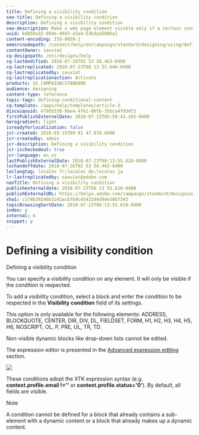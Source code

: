 ```yaml
---
title: Defining a visibility condition
seo-title: Defining a visibility condition
description: Defining a visibility condition
seo-description: Make a web page element visible only if a certain condition is respected.
uuid: 6d058a32-094e-4943-a5a4-53bdaa509ba1
content-encoding: ISO-8859-1
aemsrcnodepath: /content/help/en/campaign/standard/designing/using/defining-a-visibility-condition
contentOwner: sauviat
cq-designpath: /etc/designs/help
cq-lastmodified: 2018-07-26T02 53 58.463-0400
cq-lastreplicated: 2018-07-23T08 13 55.646-0400
cq-lastreplicatedby: sauviat
cq-lastreplicationaction: Activate
products: SG_CAMPAIGN/STANDARD
audience: designing
content-type: reference
topic-tags: defining-conditional-content
cq-template: /apps/help/templates/article-3
discoiquuid: 4795b338-0be4-4fb1-86fb-35bca4f93453
firstPublishExternalDate: 2018-07-23T05:58:43.265-0400
herogradient: light
isreadyforlocalization: false
jcr-created: 2018-03-15T09 01 47.878-0400
jcr-createdby: admin
jcr-description: Defining a visibility condition
jcr-ischeckedout: true
jcr-language: en_us
lastPublishExternalDate: 2018-07-23T08:13:55.610-0400
lochandoffdate: 2018-07-26T02 53 58.463-0400
loclangtag: locales fr;locales de;locales ja
lr-lastreplicatedby: sauviat@adobe.com
navTitle: Defining a visibility condition
publishexternaldate: 2018-07-23T08 13 55.610-0400
publishExternalURL: https://helpx.adobe.com/campaign/standard/designing/using/defining-a-visibility-condition.html
sha1: c174b39248b3242acb7b9c45422d4d9de3867343
topicBrowsingSortDate: 2018-07-23T08:13:55.610-0400
index: y
internal: n
snippet: y
---
```


# Defining a visibility condition

Defining a visibility condition

You can specify a visibility condition on any element. It will only be visible if the condition is respected.

To add a visibility condition, select a block and enter the condition to be respected in the **Visibility condition** field of its settings.

This option is only available for the following elements: ADDRESS, BLOCKQUOTE, CENTER, DIR, DIV, DL, FIELDSET, FORM, H1, H2, H3, H4, H5, H6, NOSCRIPT, OL, P, PRE, UL, TR, TD.

Non-visible dynamic blocks like drop-down lists cannot be edited.

The expression editor is presented in the [Advanced expression editing](../../automating/using/editing-queries.md#about-query-editor) section.

![](assets/delivery_content_5.png)

These conditions adopt the XTK expression syntax (e.g. **context.profile.email !=''** or **context.profile.status='0'**). By default, all fields are visible.

>[!NOTE]
>
>A condition cannot be defined for a block that already contains a sub-element with a dynamic content or a block that already makes up a dynamic content.

